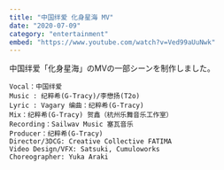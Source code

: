 ```yaml
---
title: "中国绊爱 化身星海 MV"
date: "2020-07-09"
category: "entertainment"
embed: "https://www.youtube.com/watch?v=Ved99aUuNwk"
---
```


中国绊爱「化身星海」のMVの一部シーンを制作しました。

```plaintext
Vocal：中国绊爱
Music : 纪粹希(G-Tracy)/李懋扬(T2o)
Lyric : Vagary 编曲：纪粹希(G-Tracy)
Mix：纪粹希(G-Tracy) 贺鑫（杭州乐舞音乐工作室）
Recording：Sailwav Music 塞瓦音乐
Producer：纪粹希(G-Tracy)
Director/3DCG: Creative Collective FATIMA
Video Design/VFX: Satsuki, Cumuloworks
Choreographer: Yuka Araki
```
